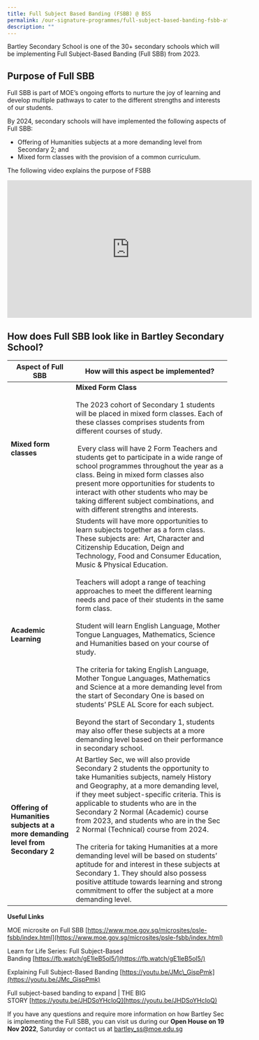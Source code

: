 ```yaml
---
title: Full Subject Based Banding (FSBB) @ BSS
permalink: /our-signature-programmes/full-subject-based-banding-fsbb-at-bss/
description: ""
---
```

Bartley Secondary School is one of the 30+ secondary schools which will be implementing Full Subject-Based Banding (Full SBB) from 2023.

Purpose of Full SBB
-------------------

  
Full SBB is part of MOE’s ongoing efforts to nurture the joy of learning and develop multiple pathways to cater to the different strengths and interests of our students.  

By 2024, secondary schools will have implemented the following aspects of Full SBB:

*   Offering of Humanities subjects at a more demanding level from Secondary 2; and
*   Mixed form classes with the provision of a common curriculum.

  

The following video explains the purpose of FSBB

<iframe width="560" height="315" src="https://www.youtube.com/embed/JMc_GispPmk" title="YouTube video player" frameborder="0" allow="accelerometer; autoplay; clipboard-write; encrypted-media; gyroscope; picture-in-picture; web-share" allowfullscreen></iframe>

How does Full SBB look like in Bartley Secondary School?
--------------------------------------------------------

| **Aspect of Full SBB**| **How will this aspect be implemented?** |
| -------- | -------- |
| **Mixed form classes**     | **Mixed Form Class**<br><br>The 2023 cohort of Secondary 1 students will be placed in mixed form classes. Each of these classes comprises students from different courses of study.<br><br> Every class will have 2 Form Teachers and students get to participate in a wide range of school programmes throughout the year as a class. Being in mixed form classes also present more opportunities for students to interact with other students who may be taking different subject combinations, and with different strengths and interests.     | 
|**Academic Learning**|Students will have more opportunities to learn subjects together as a form class. These subjects are:  Art, Character and Citizenship Education, Deign and Technology, Food and Consumer Education, Music & Physical Education.<br><br>Teachers will adopt a range of teaching approaches to meet the different learning needs and pace of their students in the same form class.  <br><br>Student will learn English Language, Mother Tongue Languages, Mathematics, Science and Humanities based on your course of study.  <br><br>The criteria for taking English Language, Mother Tongue Languages, Mathematics and Science at a more demanding level from the start of Secondary One is based on students’ PSLE AL Score for each subject.  <br><br>Beyond the start of Secondary 1, students may also offer these subjects at a more demanding level based on their performance in secondary school.
|**Offering of Humanities subjects at a more demanding level from Secondary 2**|At Bartley Sec, we will also provide Secondary 2 students the opportunity to take Humanities subjects, namely History and Geography, at a more demanding level, if they meet subject-specific criteria. This is applicable to students who are in the Secondary 2 Normal (Academic) course from 2023, and students who are in the Sec 2 Normal (Technical) course from 2024.<br><br>The criteria for taking Humanities at a more demanding level will be based on students’ aptitude for and interest in these subjects at Secondary 1. They should also possess positive attitude towards learning and strong commitment to offer the subject at a more demanding level.

**Useful Links**

MOE microsite on Full SBB [https://www.moe.gov.sg/microsites/psle-fsbb/index.html](https://www.moe.gov.sg/microsites/psle-fsbb/index.html)

Learn for Life Series: Full Subject-Based Banding [https://fb.watch/gE1IeB5ol5/](https://fb.watch/gE1IeB5ol5/)

Explaining Full Subject-Based Banding [https://youtu.be/JMc\_GispPmk](https://youtu.be/JMc_GispPmk)

Full subject-based banding to expand | THE BIG STORY [https://youtu.be/JHDSoYHcIoQ](https://youtu.be/JHDSoYHcIoQ)

If you have any questions and require more information on how Bartley Sec is implementing the Full SBB, you can visit us during our **Open House on 19 Nov 2022**, Saturday or contact us at [bartley\_ss@moe.edu.sg](mailto:bartley_ss@moe.edu.sg)